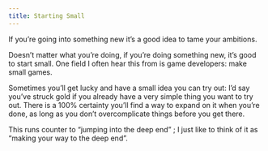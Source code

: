 ```yaml
---
title: Starting Small
---
```


If you’re going into something new it’s a good idea to tame your ambitions.

Doesn’t matter what you’re doing, if you’re doing something new, it’s good to start small. One field I often hear this from is game developers: make small games.

Sometimes you’ll get lucky and have a small idea you can try out: I’d say you’ve struck gold if you already have a very simple thing you want to try out. There is a 100% certainty you’ll find a way to expand on it when you’re done, as long as you don’t overcomplicate things before you get there. 

This runs counter to “jumping into the deep end” ; I just like to think of it as “making your way to the deep end”.